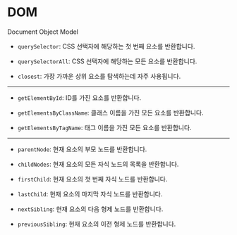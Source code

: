 # DOM

Document Object Model

- `querySelector`: CSS 선택자에 해당하는 첫 번째 요소를 반환합니다.

- `querySelectorAll`: CSS 선택자에 해당하는 모든 요소를 반환합니다.

- `closest`: 가장 가까운 상위 요소를 탐색하는데 자주 사용됩니다.

---

- `getElementById`: ID를 가진 요소를 반환합니다.

- `getElementsByClassName`: 클래스 이름을 가진 모든 요소를 반환합니다.

- `getElementsByTagName`: 태그 이름을 가진 모든 요소를 반환합니다.

---

- `parentNode`: 현재 요소의 부모 노드를 반환합니다.

- `childNodes`: 현재 요소의 모든 자식 노드의 목록을 반환합니다.

- `firstChild`: 현재 요소의 첫 번째 자식 노드를 반환합니다.

- `lastChild`: 현재 요소의 마지막 자식 노드를 반환합니다.

- `nextSibling`: 현재 요소의 다음 형제 노드를 반환합니다.

- `previousSibling`: 현재 요소의 이전 형제 노드를 반환합니다.
